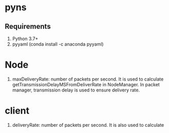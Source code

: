 # pyns
 
## Requirements
1. Python 3.7+
2. pyyaml (conda install -c anaconda pyyaml)


# Node

1. maxDeliveryRate: number of packets per second. It is used to calculate getTransmissionDelayMSFromDeliverRate in NodeManager. In packet manager, transmission delay is used to ensure delivery rate.


# client
1. deliveryRate: number of packets per second. It is also used to calculate 
